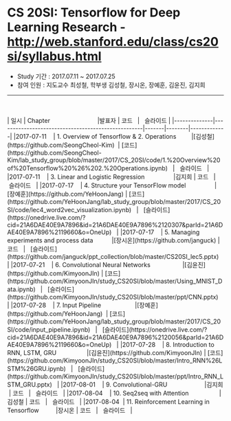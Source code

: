 # CS 20SI: Tensorflow for Deep Learning Research - http://web.stanford.edu/class/cs20si/syllabus.html

- Study 기간 : 2017.07.11 ~ 2017.07.25
- 참여 인원 : 지도교수 최성철, 학부생 김성철, 장시온, 장예훈, 김윤진, 김지희
<hr>
<br>
<br>
|     일시     | Chapter                                            |발표자  | 코드   |    슬라이드  |
|--------------|----------------------------------------------------|-------|--------|-------------|
|2017-07-11    | 1. Overview of Tensorflow & 2. Operations          |[김성철](https://github.com/SeongCheol-Kim)  | [코드](https://github.com/SeongCheol-Kim/lab_study_group/blob/master/2017/CS_20SI/code/1.%20Overview%20of%20Tensorflow%20%26%202.%20Operations.ipynb)   |   슬라이드   |
|2017-07-11    | 3. Linear and Logistic Regression                  |김지희  | 코드   |   슬라이드   |
|2017-07-17    | 4. Structure your TensorFlow model                 |[장예훈](https://github.com/YeHoonJang)  | [코드](https://github.com/YeHoonJang/lab_study_group/blob/master/2017/CS_20SI/code/lec4_word2vec_visualization.ipynb)   |   [슬라이드](https://onedrive.live.com/?cid=21A6DAE40E9A7896&id=21A6DAE40E9A7896%2120307&parId=21A6DAE40E9A7896%2119660&o=OneUp)   |
|2017-07-17    | 5. Managing experiments and process data           |[장시온](https://github.com/janguck)  | 코드   |   [슬라이드](https://github.com/janguck/ppt_collection/blob/master/CS20SI_lec5.pptx)  |
|2017-07-21    | 6. Convolutional Neural Networks                   |[김윤진](https://github.com/KimyoonJIn)   | [코드](https://github.com/KimyoonJIn/study_CS20SI/blob/master/Using_MNIST_Data.ipynb)   |   [슬라이드](https://github.com/KimyoonJIn/study_CS20SI/blob/master/ppt/CNN.pptx)   |
|2017-07-28    | 7. Input Pipeline                                  |[장예훈](https://github.com/YeHoonJang)  | [코드](https://github.com/YeHoonJang/lab_study_group/blob/master/2017/CS_20SI/code/input_pipeline.ipynb)   |   [슬라이드](https://onedrive.live.com/?cid=21A6DAE40E9A7896&id=21A6DAE40E9A7896%2120056&parId=21A6DAE40E9A7896%2119660&o=OneUp)   |
|2017-07-28    | 8. Introduction to RNN, LSTM, GRU                  |[김윤진](https://github.com/KimyoonJIn)  | [코드](https://github.com/KimyoonJIn/study_CS20SI/blob/master/Intro_RNN%26LSTM%26GRU.ipynb)   |   [슬라이드](https://github.com/KimyoonJIn/study_CS20SI/blob/master/ppt/Intro_RNN_LSTM_GRU.pptx)   |
|2017-08-01    | 9. Convolutional-GRU                               |김지희  | 코드   |   슬라이드   |
|2017-08-04    | 10. Seq2seq with Attention                         |김성철  | 코드   |   슬라이드   |
|2017-08-04    | 11. Reinforcement Learning in Tensorflow           |장시온  | 코드   |   슬라이드   |
